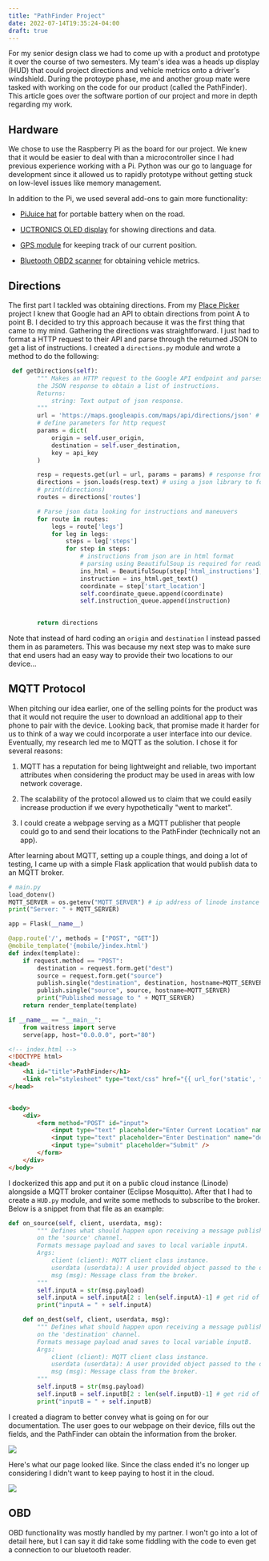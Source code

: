 ```yaml
---
title: "PathFinder Project"
date: 2022-07-14T19:35:24-04:00
draft: true
---
```


For my senior design class we had to come up with a product and prototype it over the course of two semesters. My team's idea was a heads up display (HUD) that could project directions and vehicle metrics onto a driver's windshield. During the protoype phase, me and another group mate were tasked with working on the code for our product (called the PathFinder). This article goes over the software portion of our project and more in depth regarding my work.



## Hardware

We chose to use the Raspberry Pi as the board for our project. We knew that it would be easier to deal with than a microcontroller since I had previous experience working with a Pi. Python was our go to language for development since it allowed us to rapidly prototype without getting stuck on low-level issues like memory management. 



In addition to the Pi, we used several add-ons to gain more functionality:

* [PiJuice hat](https://uk.pi-supply.com/products/pijuice-standard) for portable battery when on the road.

* [UCTRONICS OLED display](https://www.amazon.com/UCTRONICS-SSD1306-Self-Luminous-Display-Raspberry/dp/B072Q2X2LL/ref=sr_1_6?crid=VZ2U5OBHC5IC&keywords=oled+display&qid=1657842254&sprefix=oled+display%2Caps%2C79&sr=8-6) for showing directions and data.

* [GPS module](https://www.amazon.com/Microcontroller-Compatible-Sensitivity-Navigation-Positioning/dp/B07P8YMVNT/ref=sr_1_2?crid=3F2AXAO2GOLR1&keywords=gps+pi+module&qid=1657842307&sprefix=gps+pi+module%2Caps%2C91&sr=8-2) for keeping track of our current position.

* [Bluetooth OBD2 scanner](https://www.amazon.com/Veepeak-Bluetooth-Diagnostic-Supports-DashCommand/dp/B011NSX27A/ref=sr_1_6?crid=8OXL7062KUQ3&keywords=obd2+scanner+bluetooth&qid=1657842344&sprefix=obd2+scanner+bluetooth%2Caps%2C95&sr=8-6) for obtaining vehicle metrics.



## Directions

The first part I tackled was obtaining directions. From my [Place Picker](https://marcuskok.com/posts/placepicker/) project I knew that Google had an API to obtain directions from point A to point B. I decided to try this approach because it was the first thing that came to my mind. Gathering the directions was straightforward. I just had to format a HTTP request to their API and parse through the returned JSON to get a list of instructions. I created a `directions.py` module and wrote a method to do the following:

```python
 def getDirections(self):
        """ Makes an HTTP request to the Google API endpoint and parses through
        the JSON response to obtain a list of instructions.
        Returns:
            string: Text output of json response.
        """
        url = 'https://maps.googleapis.com/maps/api/directions/json' # endpoint for Google API
        # define parameters for http request
        params = dict(
            origin = self.user_origin,
            destination = self.user_destination,
            key = api_key
        )

        resp = requests.get(url = url, params = params) # response from Google is loaded into resp
        directions = json.loads(resp.text) # using a json library to format Google's respone for parsing
        # print(directions)
        routes = directions['routes']

        # Parse json data looking for instructions and maneuvers
        for route in routes:
            legs = route['legs']
            for leg in legs:
                steps = leg['steps']
                for step in steps:
                    # instructions from json are in html format
                    # parsing using BeautifulSoup is required for readable text
                    ins_html = BeautifulSoup(step['html_instructions'], 'html.parser') 
                    instruction = ins_html.get_text()
                    coordinate = step['start_location']
                    self.coordinate_queue.append(coordinate)
                    self.instruction_queue.append(instruction)

        
        return directions
```

Note that instead of hard coding an `origin` and `destination` I instead passed them in as parameters. This was because my next step was to make sure that end users had an easy way to provide their two locations to our device...



## MQTT Protocol

When pitching our idea earlier, one of the selling points for the product was that it would not require the user to download an additional app to their phone to pair with the device. Looking back, that promise made it harder for us to think of a way we could incorporate a user interface into our device. Eventually, my research led me to MQTT as the solution. I chose it for several reasons:

1. MQTT has a reputation for being lightweight and reliable, two important attributes when considering the product may be used in areas with low network coverage.

2. The scalability of the protocol allowed us to claim that we could easily increase production if we every hypothetically "went to market".

3. I could create a webpage serving as a MQTT publisher that people could go to and send their locations to the PathFinder (technically not an app).



After learning about MQTT, setting up a couple things, and doing a lot of testing, I came up with a simple Flask application that would publish data to an MQTT broker. 

```python
# main.py
load_dotenv()
MQTT_SERVER = os.getenv("MQTT_SERVER") # ip address of linode instance
print("Server: " + MQTT_SERVER)

app = Flask(__name__)

@app.route('/', methods = ["POST", "GET"])
@mobile_template('{mobile/}index.html')
def index(template):
    if request.method == "POST":
        destination = request.form.get("dest")
        source = request.form.get("source")
        publish.single("destination", destination, hostname=MQTT_SERVER)
        publish.single("source", source, hostname=MQTT_SERVER)
        print("Published message to " + MQTT_SERVER)    
    return render_template(template)

if __name__ == "__main__":
    from waitress import serve
    serve(app, host="0.0.0.0", port="80")
```

```html
<!-- index.html -->
<!DOCTYPE html>
<head>
    <h1 id="title">PathFinder</h1>
    <link rel="stylesheet" type="text/css" href="{{ url_for('static', filename= 'css/stylesheet.css') }}" />
</head>


<body>
    <div>
        <form method="POST" id="input">
            <input type="text" placeholder="Enter Current Location" name="source" class="feedback-input" />
            <input type="text" placeholder="Enter Destination" name="dest" class="feedback-input" />
            <input type="submit" placeholder="Submit" />
        </form>
    </div>
</body>
```



I dockerized this app and put it on a public cloud instance (Linode) alongside a MQTT broker container (Eclipse Mosquitto). After that I had to create a `HUD.py` module, and write some methods to subscribe to the broker. Below is a snippet from that file as an example:

```python
def on_source(self, client, userdata, msg):
        """ Defines what should happen upon receiving a message published
        on the 'source' channel.
        Formats message payload and saves to local variable inputA.
        Args:
            client (client): MQTT client class instance.
            userdata (userdata): A user provided object passed to the on_message callback.
            msg (msg): Message class from the broker.
        """
        self.inputA = str(msg.payload)
        self.inputA = self.inputA[2 : len(self.inputA)-1] # get rid of mqtt formatting
        print("inputA = " + self.inputA)

    def on_dest(self, client, userdata, msg):
        """ Defines what should happen upon receiving a message published
        on the 'destination' channel.
        Formats message payload anad saves to local variable inputB.
        Args:
            client (client): MQTT client class instance.
            userdata (userdata): A user provided object passed to the on_message callback when a message is received.
            msg (msg): Message class from the broker.
        """
        self.inputB = str(msg.payload)
        self.inputB = self.inputB[2 : len(self.inputB)-1] # get rid of mqtt formatting
        print("inputB = " + self.inputB)
```

I created a diagram to better convey what is going on for our documentation. The user goes to our webpage on their device, fills out the fields, and the PathFinder can obtain the information from the broker.

![](https://github.com/Marcusk19/PathFinder/raw/main/readme_images/mqtt.jpg)

Here's what our page looked like. Since the class ended it's no longer up considering I didn't want to keep paying to host it in the cloud.

![](https://github.com/Marcusk19/PathFinder/raw/main/readme_images/website.png)

## OBD

OBD functionality was mostly handled by my partner. I won't go into a lot of detail here, but I can say it did take some fiddling with the code to even get a connection to our bluetooth reader. 
